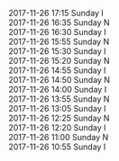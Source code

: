 2017-11-26 17:15 Sunday  I  
2017-11-26 16:35 Sunday  N  
2017-11-26 16:30 Sunday  I  
2017-11-26 15:55 Sunday  N  
2017-11-26 15:30 Sunday  I  
2017-11-26 15:20 Sunday  N  
2017-11-26 14:55 Sunday  I  
2017-11-26 14:50 Sunday  N  
2017-11-26 14:00 Sunday  I  
2017-11-26 13:55 Sunday  N  
2017-11-26 13:05 Sunday  I  
2017-11-26 12:25 Sunday  N  
2017-11-26 12:20 Sunday  I  
2017-11-26 11:00 Sunday  N  
2017-11-26 10:55 Sunday  I  
